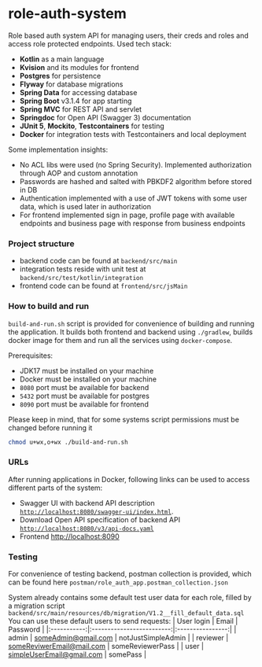 # role-auth-system

Role based auth system API for managing users, their creds and roles and access role protected endpoints.
Used tech stack:
- **Kotlin** as a main language
- **Kvision** and its modules for frontend
- **Postgres** for persistence
- **Flyway** for database migrations
- **Spring Data** for accessing database
- **Spring Boot** v3.1.4 for app starting
- **Spring MVC** for REST API and servlet
- **Springdoc** for Open API (Swagger 3) documentation
- **JUnit 5**, **Mockito**, **Testcontainers** for testing
- **Docker** for integration tests with Testcontainers and local deployment

Some implementation insights:
- No ACL libs were used (no Spring Security). Implemented authorization through AOP and custom annotation
- Passwords are hashed and salted with PBKDF2 algorithm before stored in DB
- Authentication implemented with a use of JWT tokens with some user data, which is used later in authorization
- For frontend implemented sign in page, profile page with available endpoints and business page with response from
business endpoints

### Project structure

- backend code can be found at `backend/src/main`
- integration tests reside with unit test at `backend/src/test/kotlin/integration`
- frontend code can be found at `frontend/src/jsMain`

### How to build and run

`build-and-run.sh` script is provided for convenience of building and running the application.
It builds both frontend and backend using `./gradlew`, builds docker image for them and run all the services using `docker-compose`.

Prerequisites:
- JDK17 must be installed on your machine
- Docker must be installed on your machine
- `8080` port must be available for backend
- `5432` port must be available for postgres
- `8090` port must be available for frontend

Please keep in mind, that for some systems script permissions must be changed before running it
```bash
chmod u+wx,o+wx ./build-and-run.sh
```

### URLs

After running applications in Docker, following links can be used to access different parts of the system:

- Swagger UI with backend API description [`http://localhost:8080/swagger-ui/index.html`](http://localhost:8080/swagger-ui/index.html).
- Download Open API specification of backend API [`http://localhost:8080/v3/api-docs.yaml`](http://localhost:8080/v3/api-docs.yaml)
- Frontend [http://localhost:8090](http://localhost:8090)

### Testing

For convenience of testing backend, postman collection is provided, which can be found here
`postman/role_auth_app.postman_collection.json`

System already contains some default test user data for each role, filled by a migration script
`backend/src/main/resources/db/migration/V1.2__fill_default_data.sql`
You can use these default users to send requests:
| User login  | Email                     | Password         |
|:-----------:|:-------------------------:|:----------------:|
| admin       | someAdmin@gmail.com       | notJustSimpleAdmin  |
| reviewer    | someReviwerEmail@mail.com | someReviewerPass    |
| user        | simpleUserEmail@gmail.com | somePass            |

